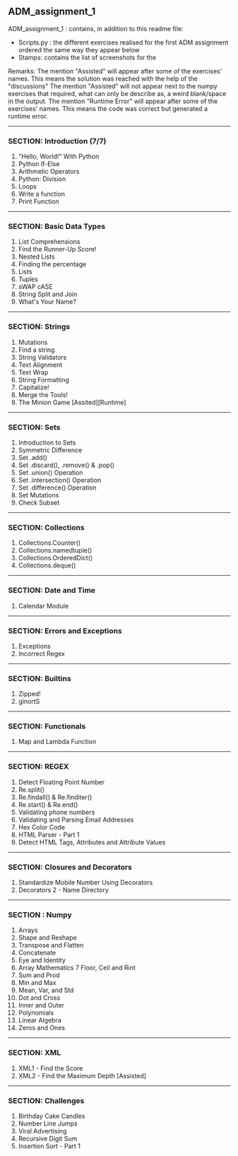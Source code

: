 ## ADM_assignment_1

ADM_assignment_1 : contains, in addition to this readme file:
- Scripts.py : the different exercises realised for the first ADM assignment ordered the same way they appear below
- Stamps: contains the list of screenshots for the 


Remarks:
The mention "Assisted" will appear after some of the exercises' names. This means the solution was reached with the help of the "discussions"
The mention "Assisted" will not appear next to the numpy exercises that required, what can only be describe as, a weird blank/space in the output.
The mention "Runtime Error" will appear after some of the exercises' names. This means the code was correct but generated a runtime error.

---
### SECTION: Introduction (7/7)
1. "Hello, World!" With Python
2. Python If-Else
3. Arithmetic Operators
4. Python: Division
5. Loops
6. Write a function
7. Print Function
---

### SECTION: Basic Data Types
1. List Comprehensions
2. Find the Runner-Up Score!
3. Nested Lists
4. Finding the percentage
5. Lists
6. Tuples
7. sWAP cASE
8. String Split and Join
9. What's Your Name?
---

### SECTION: Strings
1. Mutations
2. Find a string
3. String Validators
4. Text Alignment
5. Text Wrap
6. String Formatting
7. Capitalize!
8. Merge the Tools!
9. The Minion Game [Assited][Runtime]
---

### SECTION: Sets
1. Introduction to Sets
2. Symmetric Difference
3. Set .add()
4. Set .discard(), .remove() & .pop()
5. Set .union() Operation
6. Set .intersection() Operation
7. Set .difference() Operation
8. Set Mutations
9. Check Subset
---

### SECTION: Collections
1. Collections.Counter()
2. Collections.namedtuple()
3. Collections.OrderedDict()
4. Collections.deque()
---

### SECTION: Date and Time
1. Calendar Module
---

### SECTION: Errors and Exceptions
1. Exceptions        
2. Incorrect Regex 
---

### SECTION: Builtins
1. Zipped!
2. ginortS
---

### SECTION: Functionals
1. Map and Lambda Function
---

### SECTION: REGEX
1. Detect Floating Point Number
2. Re.split()
3. Re.findall() & Re.finditer()
4. Re.start() & Re.end()
5. Validating phone numbers
6. Validating and Parsing Email Addresses
7. Hex Color Code
8. HTML Parser - Part 1
9. Detect HTML Tags, Attributes and Attribute Values
---

### SECTION: Closures and Decorators
1. Standardize Mobile Number Using Decorators
2. Decorators 2 - Name Directory
---

### SECTION : Numpy
1. Arrays
2. Shape and Reshape
3. Transpose and Flatten
4. Concatenate
5. Eye and Identity
6. Array Mathematics
7 Floor, Ceil and Rint
8. Sum and Prod
9. Min and Max
10. Mean, Var, and Std
11. Dot and Cross
12. Inner and Outer
13. Polynomials
14. Linear Algebra
15. Zeros and Ones
---

### SECTION: XML
1. XML1 - Find the Score
2. XML2 - Find the Maximum Depth [Assisted]
---

### SECTION: Challenges
1. Birthday Cake Candles
2. Number Line Jumps
3. Viral Advertising
4. Recursive Digit Sum
5. Insertion Sort - Part 1
